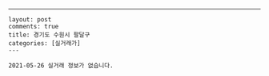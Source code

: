 ---
    layout: post
    comments: true
    title: 경기도 수원시 팔달구
    categories: [실거래가]
    ---

    2021-05-26 실거래 정보가 없습니다.

    